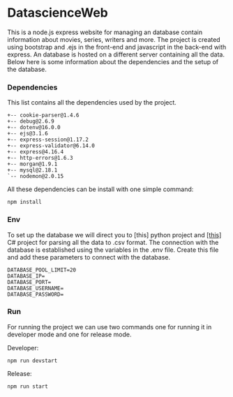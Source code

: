 
  
# DatascienceWeb
This is a node.js express website for managing an database contain information about movies, series, writers and more. The project is created using bootstrap and .ejs in the front-end and javascript in the back-end with express. An database is hosted on a different server containing all the data. Below here is some information about the dependencies and the setup of the database.
  
### Dependencies  
This list contains all the dependencies used by the project.
```
+-- cookie-parser@1.4.6
+-- debug@2.6.9
+-- dotenv@16.0.0
+-- ejs@3.1.6
+-- express-session@1.17.2
+-- express-validator@6.14.0
+-- express@4.16.4
+-- http-errors@1.6.3
+-- morgan@1.9.1
+-- mysql@2.18.1
`-- nodemon@2.0.15 
```  
All these dependencies can be install with one simple command:
```
npm install
```

### Env
To set up the database we will direct you to [this] python project and [\[this\]](https://github.com/Medooosa/Csharp-Parser) C# project for parsing all the data to .csv format. The connection with the database is established using the variables in the .env file. Create this file and add these parameters to connect with the database.
```
DATABASE_POOL_LIMIT=20
DATABASE_IP=
DATABASE_PORT=
DATABASE_USERNAME=
DATABASE_PASSWORD=
```

### Run
For running the project we can use two commands one for running it in developer mode and one for release mode.

Developer:
```
npm run devstart
```
Release:
```
npm run start
```
